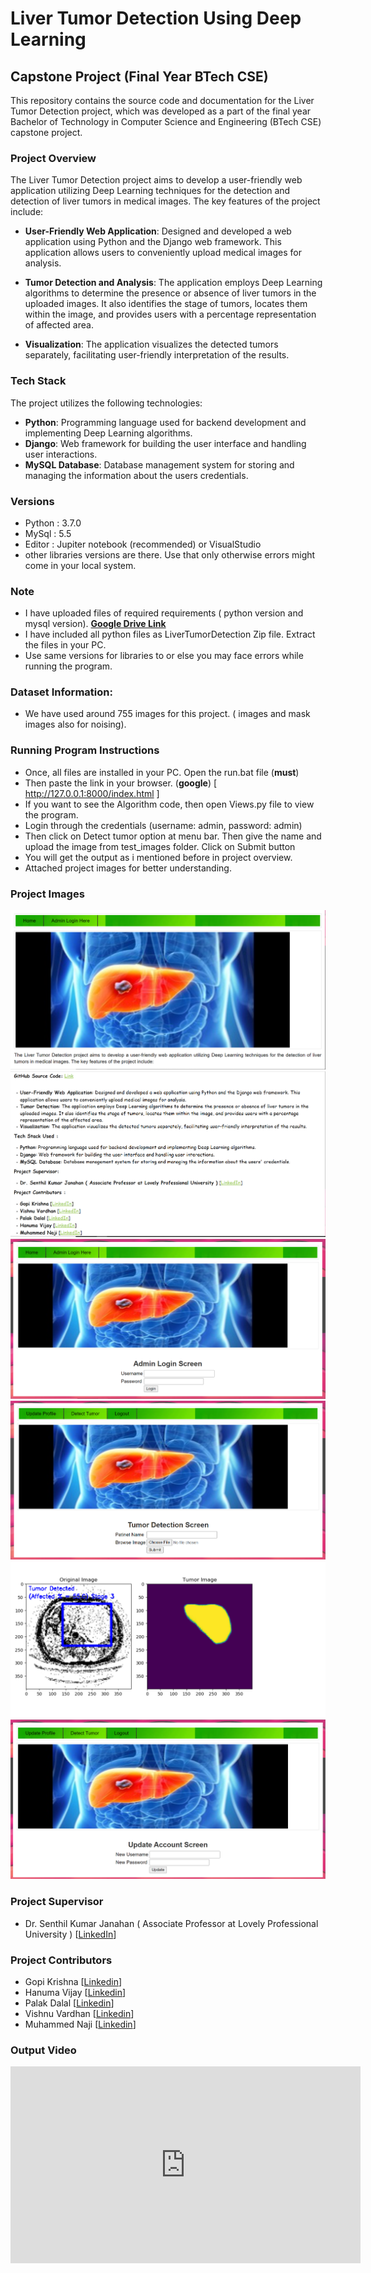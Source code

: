 # Liver Tumor Detection Using Deep Learning

## Capstone Project (Final Year BTech CSE)

This repository contains the source code and documentation for the Liver Tumor Detection project, which was developed as a part of the final year Bachelor of Technology in Computer Science and Engineering (BTech CSE) capstone project.

### Project Overview

The Liver Tumor Detection project aims to develop a user-friendly web application utilizing Deep Learning techniques for the detection and detection of liver tumors in medical images. The key features of the project include:

- **User-Friendly Web Application**: Designed and developed a web application using Python and the Django web framework. This application allows users to conveniently upload medical images for analysis.

- **Tumor Detection and Analysis**: The application employs Deep Learning algorithms to determine the presence or absence of liver tumors in the uploaded images. It also identifies the stage of tumors, locates them within the image, and provides users with a percentage representation of affected area.

- **Visualization**: The application visualizes the detected tumors separately, facilitating user-friendly interpretation of the results.

### Tech Stack

The project utilizes the following technologies:

- **Python**: Programming language used for backend development and implementing Deep Learning algorithms.
- **Django**: Web framework for building the user interface and handling user interactions.
- **MySQL Database**: Database management system for storing and managing the information about the users credentials.

### Versions
- Python   : 3.7.0
- MySql    : 5.5
- Editor   : Jupiter notebook (recommended) or VisualStudio   
- other libraries versions are there. Use that only otherwise errors might come in your local system.

### Note
- I have uploaded files of required requirements ( python version and mysql version). <a href="https://drive.google.com/drive/folders/1xNZrCv-brEJmQ0ELoge_Q_57qGuJqEu4" target="_blank"><strong> Google Drive Link </strong></a>
- I have included all python files as LiverTumorDetection Zip file. Extract the files in your PC.
- Use same versions for libraries to or else you may face errors while running the program.

### Dataset Information:
- We have used around 755 images for this project. ( images and mask images also for noising).

### Running Program Instructions
- Once, all files are installed in your PC. Open the run.bat file (**must**)
- Then paste the link in your browser. (**google**) [ http://127.0.0.1:8000/index.html ]
- If you want to see the Algorithm code, then open Views.py file to view the program.
- Login through the credentials (username: admin, password: admin)
- Then click on Detect tumor option at menu bar. Then give the name and upload the image from test_images folder. Click on Submit button
- You will get the output as i mentioned before in project overview.
- Attached project images for better understanding.

### Project Images

![Image 0](project_images/0.PNG)
![Image 1](project_images/1.PNG)
![Image 2](project_images/2.PNG)
![Image 3](project_images/3.PNG)
![Image 4](project_images/4.PNG)
![Image 5](project_images/5.PNG)


### Project Supervisor
- Dr. Senthil Kumar Janahan ( Associate Professor at Lovely Professional University )</b> [<a href ="https://www.linkedin.com/in/dr-senthil-kumar-janahan-511b5353/" target="_blank">LinkedIn</a>]


### Project Contributors
- Gopi Krishna [<a href ="https://www.linkedin.com/in/gopi76/" target="_blank">Linkedin</a>]
- Hanuma Vijay [<a href ="https://www.linkedin.com/in/kancharla-ganesh-hanuma-vijay-8201b21b7/" target="_blank">Linkedin</a>]
- Palak Dalal [<a href ="https://www.linkedin.com/in/palak-dalal-18092001/" target="_blank">Linkedin</a>]
- Vishnu Vardhan [<a href ="https://www.linkedin.com/in/alapati-vishnu-vardhan-0523501b7/" target="_blank">Linkedin</a>]
- Muhammed Naji [<a href ="https://www.linkedin.com/in/mhd-naji/" target="_blank">Linkedin</a>]

### Output Video
<iframe width="560" height="315" src="https://www.youtube.com/embed/vpradBasRtM" frameborder="0" allowfullscreen></iframe>

